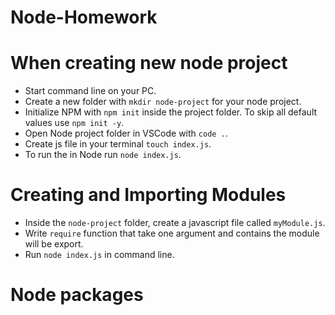 # Node-Homework

# When creating new node project

* Start command line on your PC.  
* Create a new folder with `mkdir node-project` for your node project.
* Initialize NPM with `npm init` inside the project folder. To skip all default values use `npm init -y`.
* Open Node project folder in VSCode with `code .`.
* Create js file in your terminal `touch index.js`.
* To run the in Node run `node index.js`.

# Creating and Importing Modules

* Inside the `node-project` folder, create a javascript file called `myModule.js`.
* Write `require` function that take one argument and contains the module will be export.
* Run `node index.js` in command line.

# Node packages 
